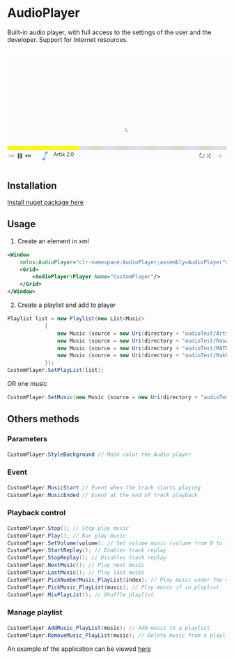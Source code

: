 ﻿# AudioPlayer

Built-in audio player, with full access to the settings of the user and the developer. Support for Internet resources.

[![](doc/Player.gif)](https://www.nuget.org/packages/StounhandJ.AudioPlayer/)

## Installation
[Install nuget package here](https://www.nuget.org/packages/StounhandJ.AudioPlayer/)

## Usage
1. Create an element in xml
```xml
<Window
    xmlns:AudioPlayer="clr-namespace:AudioPlayer;assembly=AudioPlayer">
    <Grid>
        <AudioPlayer:Player Name="CustomPlayer"/>
    </Grid>
</Window>
```
2. Create a playlist and add to player
```c#
Playlist list = new Playlist(new List<Music>
            {
                new Music {source = new Uri(directory + "audioTest/Artik.mp3"), name = "Artik 2.0"},
                new Music {source = new Uri(directory + "audioTest/Rasa.mp3"), sourceImg = new Uri("https://avatars.mds.yandex.net/get-zen_doc/1591494/pub_5d05c6ad97d1910df850692d_5d05daefcf474f0da0398c8f/scale_1200")},
                new Music {source = new Uri(directory + "audioTest/MATRANG.mp3")},
                new Music {source = new Uri(directory + "audioTest/Rakhim.mp3"), name = "Dance", sourceImg = new Uri(directory + "imgTest/slon.jpg")},
            });
CustomPlayer.SetPlayList(list);
```
OR one music
```c#
CustomPlayer.SetMusic(new Music {source = new Uri(directory + "audioTest/Artik.mp3"), name = "Artik 2.0"});
```

## Others methods

### Parameters
```c#
CustomPlayer.StyleBackground // Main color the Audio player
```

### Event
```c#
CustomPlayer.MusicStart // Event when the track starts playing
CustomPlayer.MusicEnded // Event at the end of track playback
```

### Playback control
```c#
CustomPlayer.Stop(); // Stop play music
CustomPlayer.Play(); // Run play music
CustomPlayer.SetVolume(volume); // Set volume music (volume from 0 to 1)
CustomPlayer.StartReplay(); // Enables track replay
CustomPlayer.StopReplay(); // Disables track replay
CustomPlayer.NextMusic(); // Play next music
CustomPlayer.LastMusic(); // Play last music
CustomPlayer.PickNumberMusic_PlayList(index); // Play music under the number (index from scratch)
CustomPlayer.PickMusic_PlayList(music); // Play music if in playlist
CustomPlayer.MixPlayList(); // Shuffle playlist
```

### Manage playlist
```c#
CustomPlayer.AddMusic_PlayList(music); // Add music to a playlist
CustomPlayer.RemoveMusic_PlayList(music); // Delete music from a playlist
```

An example of the application can be viewed [here](https://github.com/StounhandJ/AudioPlayer/tree/master/AudioPlayerTest)